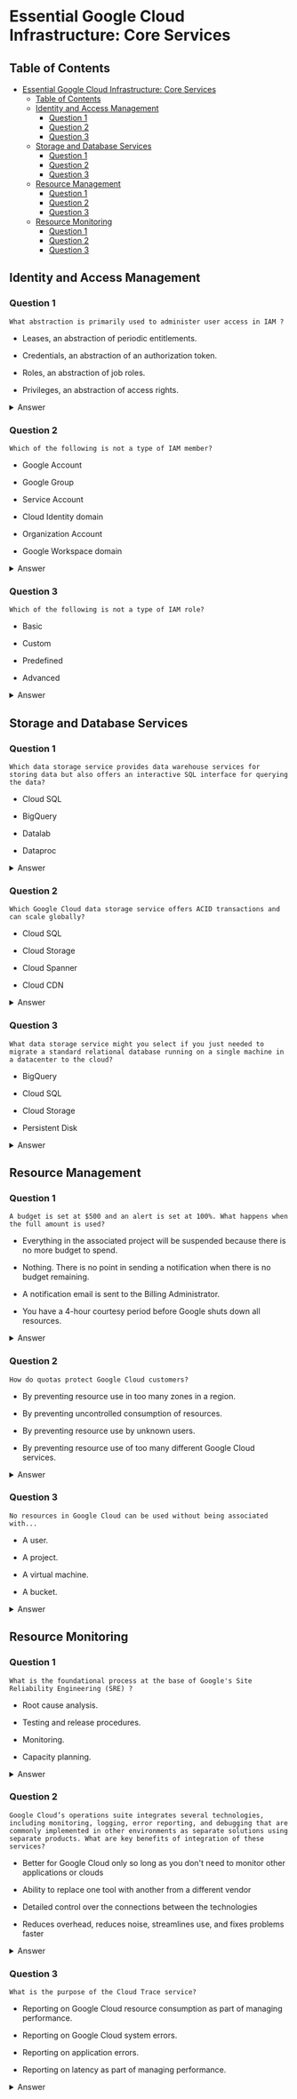 # Essential Google Cloud Infrastructure: Core Services

## Table of Contents

- [Essential Google Cloud Infrastructure: Core Services](#essential-google-cloud-infrastructure-core-services)
  - [Table of Contents](#table-of-contents)
  - [Identity and Access Management](#identity-and-access-management)
    - [Question 1](#question-1)
    - [Question 2](#question-2)
    - [Question 3](#question-3)
  - [Storage and Database Services](#storage-and-database-services)
    - [Question 1](#question-1-1)
    - [Question 2](#question-2-1)
    - [Question 3](#question-3-1)
  - [Resource Management](#resource-management)
    - [Question 1](#question-1-2)
    - [Question 2](#question-2-2)
    - [Question 3](#question-3-2)
  - [Resource Monitoring](#resource-monitoring)
    - [Question 1](#question-1-3)
    - [Question 2](#question-2-3)
    - [Question 3](#question-3-3)

## Identity and Access Management

### Question 1

`What abstraction is primarily used to administer user access in IAM ?`

- Leases, an abstraction of periodic entitlements.

- Credentials, an abstraction of an authorization token.

- Roles, an abstraction of job roles.

- Privileges, an abstraction of access rights.

<details>
    <summary>Answer</summary>

    - Roles, an abstraction of job roles.

    > IAM administration uses pre-defined roles for administration of user access. The roles are defined by more granular permissions. But permissions are not applied to users directly, only through the roles that are assigned to them.

</details>

### Question 2

`Which of the following is not a type of IAM member?`

- Google Account

- Google Group

- Service Account

- Cloud Identity domain

- Organization Account

- Google Workspace domain

<details>
    <summary>Answer</summary>

    - Organization Account

    > There are five different types of members: Google Accounts, Service Accounts, Google Groups, Google Workspace domain, and Cloud Identity domains. There are no "Organization Accounts" in IAM.

</details>

### Question 3

`Which of the following is not a type of IAM role?`

- Basic

- Custom

- Predefined

- Advanced

<details>
    <summary>Answer</summary>

    - Advanced

    > There are three types of roles in IAM: basic roles, predefined roles, and custom roles. There are no "advanced" roles in IAM.

</details>

## Storage and Database Services

### Question 1

`Which data storage service provides data warehouse services for storing data but also offers an interactive SQL interface for querying the data?`

- Cloud SQL

- BigQuery

- Datalab

- Dataproc

<details>
    <summary>Answer</summary>

    - BigQuery

    > BigQuery is a data warehouse service that provides interactive SQL access to data stored in Google Cloud Storage. Cloud SQL is a relational database service. Datalab is a data analysis service. Dataproc is a data processing service.

</details>

### Question 2

`Which Google Cloud data storage service offers ACID transactions and can scale globally?`

- Cloud SQL

- Cloud Storage

- Cloud Spanner

- Cloud CDN

<details>
    <summary>Answer</summary>

    - Cloud Spanner

    > Cloud Spanner is a globally scalable, relational database service that offers ACID transactions. Cloud SQL is a relational database service. Cloud Storage is a general-purpose object storage service. Cloud CDN is a content delivery network service.

</details>

### Question 3

`What data storage service might you select if you just needed to migrate a standard relational database running on a single machine in a datacenter to the cloud?`

- BigQuery

- Cloud SQL

- Cloud Storage

- Persistent Disk

<details>
    <summary>Answer</summary>

    - Cloud SQL

    > Cloud SQL is a relational database service that can be used to migrate a standard relational database running on a single machine in a datacenter to the cloud. BigQuery is a data warehouse service. Cloud Storage is a general-purpose object storage service. Persistent Disk is a block storage service.

</details>

## Resource Management

### Question 1

`A budget is set at $500 and an alert is set at 100%. What happens when the full amount is used?`

- Everything in the associated project will be suspended because there is no more budget to spend.

- Nothing. There is no point in sending a notification when there is no budget remaining.

- A notification email is sent to the Billing Administrator.

- You have a 4-hour courtesy period before Google shuts down all resources.


<details>
    <summary>Answer</summary>

    - A notification email is sent to the Billing Administrator.

    > When the budget is set at 100%, a notification email is sent to the Billing Administrator. Everything in the associated project will be suspended because there is no more budget to spend. There is no point in sending a notification when there is no budget remaining. You have a 4-hour courtesy period before Google shuts down all resources.

</details>

### Question 2

`How do quotas protect Google Cloud customers?`

- By preventing resource use in too many zones in a region.

- By preventing uncontrolled consumption of resources.

- By preventing resource use by unknown users.

- By preventing resource use of too many different Google Cloud services.

<details>
    <summary>Answer</summary>

    - By preventing uncontrolled consumption of resources.

    > Quotas protect Google Cloud customers by preventing uncontrolled consumption of resources. Quotas do not prevent resource use in too many zones in a region, resource use by unknown users, or resource use of too many different Google Cloud services.

</details>

### Question 3

`No resources in Google Cloud can be used without being associated with...`

- A user.

- A project.

- A virtual machine.

- A bucket.

<details>
    <summary>Answer</summary>

    - A project.

    > No resources in Google Cloud can be used without being associated with a project. A user can be associated with a project. A virtual machine can be associated with a project. A bucket can be associated with a project.

</details>

## Resource Monitoring

### Question 1

`What is the foundational process at the base of Google's Site Reliability Engineering (SRE) ?`

- Root cause analysis.

- Testing and release procedures.

- Monitoring.

- Capacity planning.

<details>
    <summary>Answer</summary>

    - Monitoring.

    > Monitoring is the foundational process at the base of Google's Site Reliability Engineering (SRE). Root cause analysis, testing and release procedures, and capacity planning are all important parts of SRE, but monitoring is the foundation.

</details>

### Question 2

`Google Cloud’s operations suite integrates several technologies, including monitoring, logging, error reporting, and debugging that are commonly implemented in other environments as separate solutions using separate products. What are key benefits of integration of these services?`

- Better for Google Cloud only so long as you don't need to monitor other applications or clouds

- Ability to replace one tool with another from a different vendor

- Detailed control over the connections between the technologies

- Reduces overhead, reduces noise, streamlines use, and fixes problems faster

<details>
    <summary>Answer</summary>

    - Reduces overhead, reduces noise, streamlines use, and fixes problems faster

    > Google Cloud’s operations suite integrates several technologies, including monitoring, logging, error reporting, and debugging that are commonly implemented in other environments as separate solutions using separate products. The key benefits of integration of these services are that it reduces overhead, reduces noise, streamlines use, and fixes problems faster.

</details>

### Question 3

`What is the purpose of the Cloud Trace service?`

- Reporting on Google Cloud resource consumption as part of managing performance.

- Reporting on Google Cloud system errors.

- Reporting on application errors.

- Reporting on latency as part of managing performance.

<details>
    <summary>Answer</summary>

    - Reporting on latency as part of managing performance.

    > Cloud Trace is a latency reporting service that is part of Google Cloud's operations suite. Cloud Trace is used to report on latency as part of managing performance. Cloud Trace is not used to report on Google Cloud resource consumption, Google Cloud system errors, or application errors.

</details>

